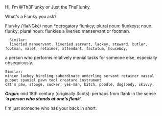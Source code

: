 Hi, I’m @Th3Flunky or Just the TheFlunky. 

What's a Flunky you ask? 
  
Flun·ky
/ˈfləNGkē/
noun *derogatory
flunkey; plural noun: flunkeys; noun: flunky; plural noun: flunkies a liveried manservant or footman.
  
      Similar:
      liveried manservant, liveried servant, lackey, steward, butler, footman, valet, retainer, attendant, factotum, houseboy,

a person who performs relatively menial tasks for someone else, especially obsequiously.

    Similar:
    minion lackey hireling subordinate underling servant retainer vassal puppet spaniel pawn tool creature instrument 
    cat's paw, stooge, sucker, yes-man, bitch, poodle, dogsbody, skivvy,
    
***Origin:***
mid 18th century (originally Scots): perhaps from flank in the sense ***‘a person who stands at one's flank’***.

I'm just someone who has your back in short. 

<!---
Th3Flunky/Th3Flunky is a ✨ special ✨ repository because its `README.md` (this file) appears on your GitHub profile.
You can click the Preview link to take a look at your changes.
--->
